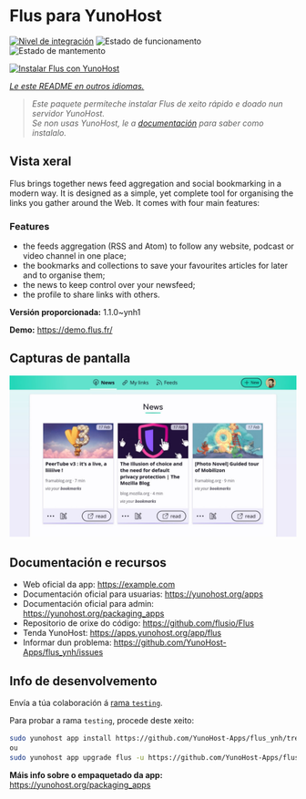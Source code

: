 <!--
NOTA: Este README foi creado automáticamente por <https://github.com/YunoHost/apps/tree/master/tools/readme_generator>
NON debe editarse manualmente.
-->

# Flus para YunoHost

[![Nivel de integración](https://dash.yunohost.org/integration/flus.svg)](https://ci-apps.yunohost.org/ci/apps/flus/) ![Estado de funcionamento](https://ci-apps.yunohost.org/ci/badges/flus.status.svg) ![Estado de mantemento](https://ci-apps.yunohost.org/ci/badges/flus.maintain.svg)

[![Instalar Flus con YunoHost](https://install-app.yunohost.org/install-with-yunohost.svg)](https://install-app.yunohost.org/?app=flus)

*[Le este README en outros idiomas.](./ALL_README.md)*

> *Este paquete permíteche instalar Flus de xeito rápido e doado nun servidor YunoHost.*  
> *Se non usas YunoHost, le a [documentación](https://yunohost.org/install) para saber como instalalo.*

## Vista xeral

Flus brings together news feed aggregation and social bookmarking in a modern way. It is designed as a simple, yet complete tool for organising the links you gather around the Web. It comes with four main features:
### Features

- the feeds aggregation (RSS and Atom) to follow any website, podcast or video channel in one place;
- the bookmarks and collections to save your favourites articles for later and to organise them;
- the news to keep control over your newsfeed;
- the profile to share links with others.


**Versión proporcionada:** 1.1.0~ynh1

**Demo:** <https://demo.flus.fr/>

## Capturas de pantalla

![Captura de pantalla de Flus](./doc/screenshots/screenshot.jpg)

## Documentación e recursos

- Web oficial da app: <https://example.com>
- Documentación oficial para usuarias: <https://yunohost.org/apps>
- Documentación oficial para admin: <https://yunohost.org/packaging_apps>
- Repositorio de orixe do código: <https://github.com/flusio/Flus>
- Tenda YunoHost: <https://apps.yunohost.org/app/flus>
- Informar dun problema: <https://github.com/YunoHost-Apps/flus_ynh/issues>

## Info de desenvolvemento

Envía a túa colaboración á [rama `testing`](https://github.com/YunoHost-Apps/flus_ynh/tree/testing).

Para probar a rama `testing`, procede deste xeito:

```bash
sudo yunohost app install https://github.com/YunoHost-Apps/flus_ynh/tree/testing --debug
ou
sudo yunohost app upgrade flus -u https://github.com/YunoHost-Apps/flus_ynh/tree/testing --debug
```

**Máis info sobre o empaquetado da app:** <https://yunohost.org/packaging_apps>
